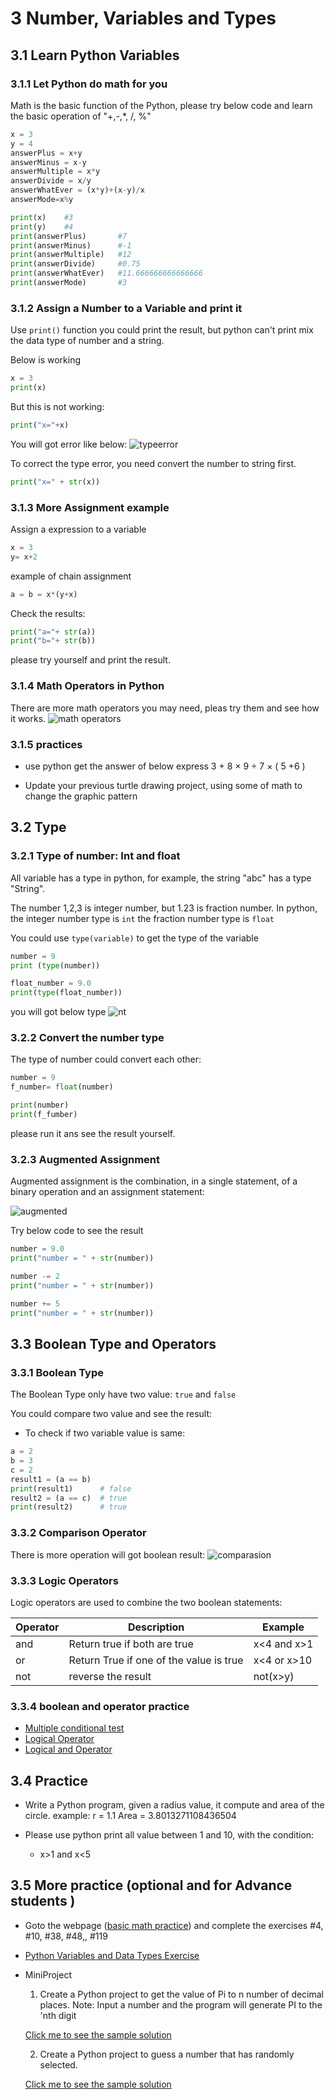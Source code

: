 # 3 Number, Variables and Types

## 3.1 Learn Python Variables

### 3.1.1 Let Python do math for you

Math is the basic function of the Python, please try below code and learn the basic operation of "+,-,*, /, %"

```python
x = 3
y = 4
answerPlus = x+y
answerMinus = x-y
answerMultiple = x*y
answerDivide = x/y
answerWhatEver = (x*y)+(x-y)/x
answerMode=x%y

print(x)    #3
print(y)    #4
print(answerPlus)       #7
print(answerMinus)      #-1
print(answerMultiple)   #12
print(answerDivide)     #0.75
print(answerWhatEver)   #11.666666666666666
print(answerMode)       #3

```

### 3.1.2 Assign a Number to a Variable and print it

Use `print()` function you could print the result, but python can't print mix the data type of number and a string.

Below is working

```python
x = 3
print(x)
```

But this is not working:

```python
print("x="+x)
```

You will got error like below:
![typeerror](3.1.2_type_error.png)

To correct the type error, you need convert the number to string first.

```python
print("x=" + str(x))
```

### 3.1.3 More Assignment example

Assign a expression to a variable

```python
x = 3
y= x+2
```

example of chain assignment

```python
a = b = x*(y+x)
```

Check the results:

```python
print("a="+ str(a))
print("b="+ str(b))  
```

please try yourself and print the result.

### 3.1.4 Math Operators in Python

There are more math operators you may need, pleas try them and see how it works.
![math operators](./3.1.4_math_operators.png)

### 3.1.5 practices

- use python get the answer of below express
  3 + 8 × 9 ÷ 7 × ( 5 +6 )

- Update your previous turtle drawing project, using some of math to change the graphic pattern

## 3.2 Type

### 3.2.1 Type of number: Int and float

All variable has a type in python, for example, the string "abc" has a type "String".

The number 1,2,3 is integer number, but 1.23 is fraction number.
In python, the integer number type is `int` the fraction number type is `float`

You could use `type(variable)` to get the type of the variable

```python
number = 9
print (type(number))

float_number = 9.0
print(type(float_number))
```

you will got below type
![nt](3.2.1_numberType.png)

### 3.2.2 Convert the number type

The type of number could convert each other:

```python
number = 9
f_number= float(number)

print(number)
print(f_fumber)
```

please run it ans see the result yourself.

### 3.2.3 Augmented Assignment

Augmented assignment is the combination, in a single statement, of a binary operation and an assignment statement:

![augmented](./3.2.3_augmented_assigment.png)

Try below code to see the result

```python
number = 9.0
print("number = " + str(number))

number -= 2
print("number = " + str(number))

number += 5
print("number = " + str(number))
```

## 3.3 Boolean Type and Operators

### 3.3.1 Boolean Type

The Boolean Type only have two value: `true` and `false`

You could compare two value and see the result:

- To check if two variable value is same:

```python
a = 2
b = 3
c = 2
result1 = (a == b)
print(result1)      # false
result2 = (a == c)  # true
print(result2)      # true
```

### 3.3.2 Comparison Operator

There is more operation will got boolean result:
![comparasion](3.3.2_Comparsion.png)

### 3.3.3 Logic Operators

Logic operators are used to combine the two boolean statements:

| Operator | Description | Example |
| ------ | ------ | ------ |
| and   | Return true if both are true | x<4 and x>1 |
| or   | Return True if one of the value is true| x<4 or x>10 |
| not  | reverse the result | not(x>y) |

### 3.3.4 boolean and operator practice

- [Multiple conditional test](http://www.pythonbytesize.com/32-exercise-multiple-conditional-tests-in-python.html)
- [Logical Operator](http://www.pythonbytesize.com/32-exercise-multiple-conditional-tests-in-python.html)
- [Logical and Operator](http://www.pythonbytesize.com/32-exercise-multiple-conditional-tests-in-python.html)

## 3.4 Practice

- Write a Python program, given a radius value, it compute and area of the circle.
   example:
   r = 1.1
   Area = 3.8013271108436504


- Please use python print all value between 1 and 10, with the condition:
   - x>1 and x<5

## 3.5 More practice (optional and for Advance students )

-  Goto the webpage ([basic math practice](<https://www.w3resource.com/python-exercises/python-basic-exercises.php>)) and complete the exercises  #4, #10, #38, #48,, #119

- [Python Variables and Data Types Exercise](http://www.pythonbytesize.com/18-exercise.html) 

- MiniProject
  1. Create a Python project to get the value of Pi to n number of decimal places.
   Note: Input a number and the program will generate PI to the 'nth digit

   [Click me to see the sample solution](https://www.w3resource.com/projects/python/python-projects-1.php)

  2. Create a Python project to guess a number that has randomly selected.

   [Click me to see the sample solution](https://www.w3resource.com/projects/python/python-projects-3.php)
